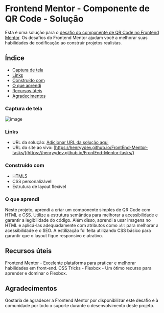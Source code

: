 # Frontend Mentor - Componente de QR Code - Solução

Esta é uma solução para o [desafio do componente de QR Code no Frontend Mentor](https://www.frontendmentor.io/challenges/qr-code-component-iux_sIO_H). Os desafios do Frontend Mentor ajudam você a melhorar suas habilidades de codificação ao construir projetos realistas.

## Índice

- [Captura de tela](#captura-de-tela)
- [Links](#links)
- [Construído com](#construído-com)
- [O que aprendi](#o-que-aprendi)
- [Recursos úteis](#recursos-úteis)
- [Agradecimentos](#agradecimentos)

### Captura de tela

![image](https://github.com/user-attachments/assets/02a6575a-af46-46f2-a441-9b80af3b31ab)


### Links

- URL da solução: [Adicionar URL da solução aqui](https://sua-url-da-solucao.com)
- URL do site ao vivo: [https://henryydev.github.io/FrontEnd-Mentor-tasks/](https://henryydev.github.io/FrontEnd-Mentor-tasks/)

### Construído com

- HTML5
- CSS personalizável
- Estrutura de layout flexível


### O que aprendi

Neste projeto, aprendi a criar um componente simples de QR Code com HTML e CSS. Utilize a estrutura semântica para melhorar a acessibilidade e garantir a legibilidade do código. Além disso, aprendi a usar imagens no HTML e aplicá-las adequadamente com atributos como `alt` para melhorar a acessibilidade e o SEO. A estilização foi feita utilizando CSS básico para garantir que o layout fique responsivo e atrativo.

## Recursos úteis

Frontend Mentor - Excelente plataforma para praticar e melhorar habilidades em front-end.
CSS Tricks - Flexbox - Um ótimo recurso para aprender e dominar o Flexbox.

## Agradecimentos

Gostaria de agradecer a Frontend Mentor por disponibilizar este desafio e à comunidade por todo o suporte durante o desenvolvimento deste projeto.
